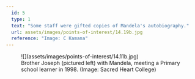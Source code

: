 ```yaml
---
  id: 5
  type: 1
  text: "Some staff were gifted copies of Mandela's autobiography."
  url: assets/images/points-of-interest/14.19b.jpg
  reference: "Image: C Kamana"
---
```

<figure>![](assets/images/points-of-interest/14.11b.jpg)

<figcaption> Brother Joseph (pictured left) with Mandela, meeting a Primary school learner in 1998. (Image: Sacred Heart College)</figcaption>

</figure>
